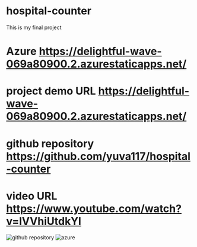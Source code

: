 # hospital-counter
This is my final project
# Azure https://delightful-wave-069a80900.2.azurestaticapps.net/
# project demo URL https://delightful-wave-069a80900.2.azurestaticapps.net/
# github repository https://github.com/yuva117/hospital-counter
# video URL https://www.youtube.com/watch?v=lVVhiUtdkYI
![github repository](https://user-images.githubusercontent.com/112409854/199233297-d69f48bd-7823-4fd8-a0fd-4ead80e3216f.png)
![azure ](https://user-images.githubusercontent.com/112409854/199233317-eb2c6b0c-b4ea-42ab-9427-704d3c912530.png)
